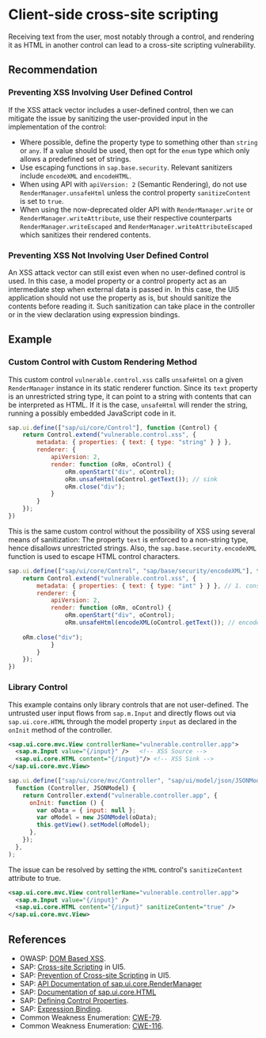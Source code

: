 # Client-side cross-site scripting

Receiving text from the user, most notably through a control, and rendering it as HTML in another control can lead to a cross-site scripting vulnerability.

## Recommendation

### Preventing XSS Involving User Defined Control
If the XSS attack vector includes a user-defined control, then we can mitigate the issue by sanitizing the user-provided input in the implementation of the control:
- Where possible, define the property type to something other than `string` or `any`. If a value should be used, then opt for the `enum` type which only allows a predefined set of strings.
- Use escaping functions in `sap.base.security`. Relevant sanitizers include `encodeXML` and `encodeHTML`.
- When using API  with `apiVersion: 2` (Semantic Rendering), do not use `RenderManager.unsafeHtml` unless the control property `sanitizeContent` is set to `true`.
- When using the now-deprecated older API with `RenderManager.write` or `RenderManager.writeAttribute`, use their respective counterparts `RenderManager.writeEscaped` and `RenderManager.writeAttributeEscaped` which sanitizes their rendered contents.

### Preventing XSS Not Involving User Defined Control

An XSS attack vector can still exist even when no user-defined control is used. In this case, a model property or a control property act as an intermediate step when external data is passed in.
In this case, the UI5 application should not use the property as is, but should sanitize the contents before reading it. Such sanitization can take place in the controller or in the view declaration using expression bindings.

## Example

### Custom Control with Custom Rendering Method

This custom control `vulnerable.control.xss` calls `unsafeHtml` on a given `RenderManager` instance in its static renderer function. Since its `text` property is an unrestricted string type, it can point to a string with contents that can be interpreted as HTML. If it is the case, `unsafeHtml` will render the string, running a possibly embedded JavaScript code in it.

```javascript
sap.ui.define(["sap/ui/core/Control"], function (Control) {
    return Control.extend("vulnerable.control.xss", {
        metadata: { properties: { text: { type: "string" } } },
        renderer: {
            apiVersion: 2,
            render: function (oRm, oControl) {
                oRm.openStart("div", oControl);
                oRm.unsafeHtml(oControl.getText()); // sink
                oRm.close("div");
            }
        }
    });
})
```

This is the same custom control without the possibility of XSS using several means of sanitization: The property `text` is enforced to a non-string type, hence disallows unrestricted strings. Also, the `sap.base.security.encodeXML` function is used to escape HTML control characters.

```javascript
sap.ui.define(["sap/ui/core/Control", "sap/base/security/encodeXML"], function (Control, encodeXML) {
    return Control.extend("vulnerable.control.xss", {
        metadata: { properties: { text: { type: "int" } } }, // 1. constrain the type
        renderer: {
            apiVersion: 2,
            render: function (oRm, oControl) {
                oRm.openStart("div", oControl);
                oRm.unsafeHtml(encodeXML(oControl.getText()); // encode with security functions
            
    oRm.close("div");
            }
        }
    });
})
```

### Library Control

This example contains only library controls that are not user-defined. The untrusted user input flows from `sap.m.Input` and directly flows out via `sap.ui.core.HTML` through the model property `input` as declared in the `onInit` method of the controller.

``` xml
<sap.ui.core.mvc.View controllerName="vulnerable.controller.app">
  <sap.m.Input value="{/input}" />	 <!-- XSS Source -->
  <sap.ui.core.HTML content="{/input}"/> <!-- XSS Sink -->
</sap.ui.core.mvc.View>
```

``` javascript
sap.ui.define(["sap/ui/core/mvc/Controller", "sap/ui/model/json/JSONModel"],
  function (Controller, JSONModel) {
    return Controller.extend("vulnerable.controller.app", {
      onInit: function () {
        var oData = { input: null };
        var oModel = new JSONModel(oData);
        this.getView().setModel(oModel);
      },
    });
  },
);
```

The issue can be resolved by setting the `HTML` control's `sanitizeContent` attribute to true.

``` xml
<sap.ui.core.mvc.View controllerName="vulnerable.controller.app">
  <sap.m.Input value="{/input}" />
  <sap.ui.core.HTML content="{/input}" sanitizeContent="true" />
</sap.ui.core.mvc.View>
```

## References

- OWASP: [DOM Based XSS](https://owasp.org/www-community/attacks/DOM_Based_XSS).
- SAP: [Cross-site Scripting](https://sapui5.hana.ondemand.com/sdk/#/topic/91f0bd316f4d1014b6dd926db0e91070.html) in UI5.
- SAP: [Prevention of Cross-site Scripting](https://sapui5.hana.ondemand.com/sdk/#/topic/4de64e2e191f4a7297d4fd2d1e233a2d.html) in UI5.
- SAP: [API Documentation of sap.ui.core.RenderManager](https://sapui5.hana.ondemand.com/sdk/#/api/sap.ui.core.RenderManager)
- SAP: [Documentation of sap.ui.core.HTML](https://sapui5.hana.ondemand.com/sdk/#/api/sap.ui.core.HTML%23methods/setSanitizeContent)
- SAP: [Defining Control Properties](https://sapui5.hana.ondemand.com/sdk/#/topic/ac56d92162ed47ff858fdf1ce26c18c4.html).
- SAP: [Expression Binding](https://sapui5.hana.ondemand.com/sdk/#/topic/daf6852a04b44d118963968a1239d2c0).
- Common Weakness Enumeration: [CWE-79](https://cwe.mitre.org/data/definitions/79.html).
- Common Weakness Enumeration: [CWE-116](https://cwe.mitre.org/data/definitions/116.html).
